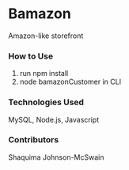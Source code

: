 # Bamazon
Amazon-like storefront

### How to Use
1. run npm install
2. node bamazonCustomer in CLI

### Technologies Used
MySQL, Node.js, Javascript

### Contributors
Shaquima Johnson-McSwain


